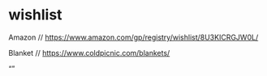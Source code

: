 # wishlist

Amazon // https://www.amazon.com/gp/registry/wishlist/8U3KICRGJW0L/

Blanket // https://www.coldpicnic.com/blankets/



“”
